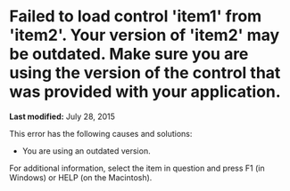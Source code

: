 
# Failed to load control 'item1' from 'item2'. Your version of 'item2' may be outdated. Make sure you are using the version of the control that was provided with your application.

 **Last modified:** July 28, 2015

This error has the following causes and solutions:




- You are using an outdated version.
    

For additional information, select the item in question and press F1 (in Windows) or HELP (on the Macintosh).

